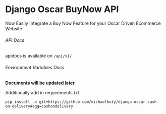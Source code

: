 # Django Oscar BuyNow API
Now Easily Integrate a Buy Now Feature for your Oscar Driven Ecommerce Website


###### API Docs 
apidocs is available on `/api/v1/`

###### Environment Variables Docs


**Documents will be updated later**


Additionally add in  requirements.txt

```
pip install -e git+https://github.com/michaelkuty/django-oscar-cash-on-delivery#egg=cashondelivery
```


